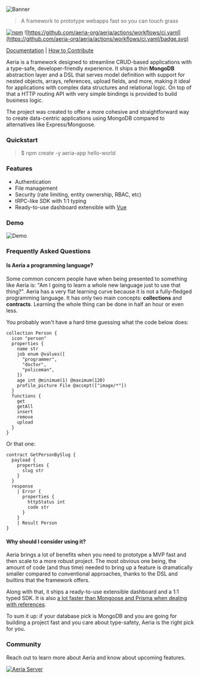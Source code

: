 ![Banner](.github/assets/banner.png)
>A framework to prototype webapps fast so you can touch grass

[![npm](https://img.shields.io/npm/v/aeria.svg)](https://npmjs.com/package/aeria) ![https://github.com/aeria-org/aeria/actions/workflows/ci.yaml](https://github.com/aeria-org/aeria/actions/workflows/ci.yaml/badge.svg)

[Documentation](https://aeria.land/aeria/) |
[How to Contribute](.github/CONTRIBUTING.md)

Aeria is a framework designed to streamline CRUD-based applications with a type-safe, developer-friendly experience. It ships a thin **MongoDB** abstraction layer and a DSL that serves model definition with support for nested objects, arrays, references, upload fields, and more, making it ideal for applications with complex data structures and relational logic. On top of that a HTTP routing API with very simple bindings is provided to build business logic.

The project was created to offer a more cohesive and straightforward way to create data-centric applications using MongoDB compared to alternatives like Express/Mongoose.

### Quickstart

>$ npm create -y aeria-app hello-world

### Features

- Authentication
- File management
- Security (rate limiting, entity ownership, RBAC, etc)
- tRPC-like SDK with 1:1 typing
- Ready-to-use dashboard extensible with [Vue](https://github.com/vuejs/core)

### Demo

![Demo](.github/assets/demo.gif)

### Frequently Asked Questions

#### Is Aeria a programming language?

Some common concern people have when being presented to something like Aeria is: "Am I going to learn a whole new language just to use that thing?".
Aeria has a very flat learning curve because it is not a fully-fledged programming language. It has only two main concepts: **collections** and **contracts**. Learning the whole thing can be done in half an hour or even less.

You probably won't have a hard time guessing what the code below does:

```aeria
collection Person {
  icon "person"
  properties {
    name str
    job enum @values([
      "programmer",
      "doctor",
      "policeman",
    ])
    age int @minimum(1) @maximum(120)
    profile_picture File @accept(["image/*"])
  }
  functions {
    get
    getAll
    insert
    remove
    upload
  }
}
```

Or that one:

```aeria
contract GetPersonBySlug {
  payload {
    properties {
      slug str
    }
  }
  response
    | Error {
      properties {
        httpStatus int
        code str
      }
    }
    | Result Person
}
```

#### Why should I consider using it?

Aeria brings a lot of benefits when you need to prototype a MVP fast and then scale to a more robust project. The most obvious one being, the amount of code (and thus time) needed to bring up a feature is dramatically smaller compared to conventional approaches, thanks to the DSL and builtins that the framework offers.

Along with that, it ships a ready-to-use extensible dashboard and a 1:1 typed SDK. It is also [a lot faster than Mongoose and Prisma when dealing with references](https://github.com/aeria-org/benchmark).

To sum it up: if your database pick is MongoDB and you are going for building a project fast and you care about type-safety, Aeria is the right pick for you.

### Community

Reach out to learn more about Aeria and know about upcoming features.

[![Aeria Server](https://img.shields.io/discord/1218448912185163816.svg?label=Discord&logo=Discord&colorB=7289da&style=for-the-badge)](https://discord.aeria.land/)

